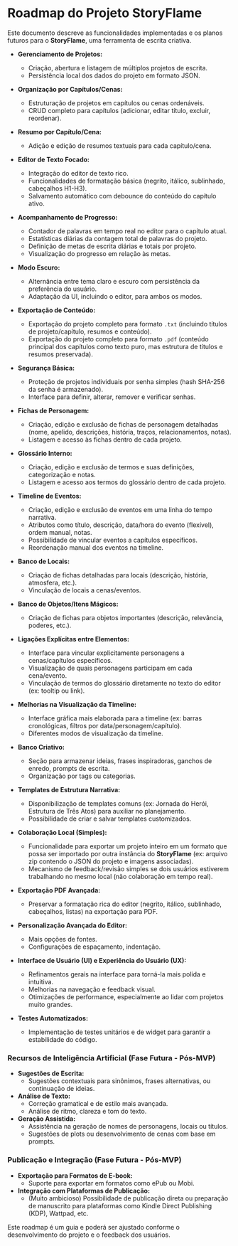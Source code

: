 # Roadmap do Projeto StoryFlame

Este documento descreve as funcionalidades implementadas e os planos futuros para o **StoryFlame**, uma ferramenta de escrita criativa.
*   **Gerenciamento de Projetos:**
    *   Criação, abertura e listagem de múltiplos projetos de escrita.
    *   Persistência local dos dados do projeto em formato JSON.
*   **Organização por Capítulos/Cenas:**
    *   Estruturação de projetos em capítulos ou cenas ordenáveis.
    *   CRUD completo para capítulos (adicionar, editar título, excluir, reordenar).
*   **Resumo por Capítulo/Cena:**
    *   Adição e edição de resumos textuais para cada capítulo/cena.
*   **Editor de Texto Focado:**
    *   Integração do editor de texto rico.
    *   Funcionalidades de formatação básica (negrito, itálico, sublinhado, cabeçalhos H1-H3).
    *   Salvamento automático com debounce do conteúdo do capítulo ativo.
*   **Acompanhamento de Progresso:**
    *   Contador de palavras em tempo real no editor para o capítulo atual.
    *   Estatísticas diárias da contagem total de palavras do projeto.
    *   Definição de metas de escrita diárias e totais por projeto.
    *   Visualização do progresso em relação às metas.
*   **Modo Escuro:**
    *   Alternância entre tema claro e escuro com persistência da preferência do usuário.
    *   Adaptação da UI, incluindo o editor, para ambos os modos.
*   **Exportação de Conteúdo:**
    *   Exportação do projeto completo para formato `.txt` (incluindo títulos de projeto/capítulo, resumos e conteúdo).
    *   Exportação do projeto completo para formato `.pdf` (conteúdo principal dos capítulos como texto puro, mas estrutura de títulos e resumos preservada).
*   **Segurança Básica:**
    *   Proteção de projetos individuais por senha simples (hash SHA-256 da senha é armazenado).
    *   Interface para definir, alterar, remover e verificar senhas.
*   **Fichas de Personagem:**
    *   Criação, edição e exclusão de fichas de personagem detalhadas (nome, apelido, descrições, história, traços, relacionamentos, notas).
    *   Listagem e acesso às fichas dentro de cada projeto.
*   **Glossário Interno:**
    *   Criação, edição e exclusão de termos e suas definições, categorização e notas.
    *   Listagem e acesso aos termos do glossário dentro de cada projeto.
*   **Timeline de Eventos:**
    *   Criação, edição e exclusão de eventos em uma linha do tempo narrativa.
    *   Atributos como título, descrição, data/hora do evento (flexível), ordem manual, notas.
    *   Possibilidade de vincular eventos a capítulos específicos.
    *   Reordenação manual dos eventos na timeline.


*   **Banco de Locais:**
    *   Criação de fichas detalhadas para locais (descrição, história, atmosfera, etc.).
    *   Vinculação de locais a cenas/eventos.
*   **Banco de Objetos/Itens Mágicos:**
    *   Criação de fichas para objetos importantes (descrição, relevância, poderes, etc.).
*   **Ligações Explícitas entre Elementos:**
    *   Interface para vincular explicitamente personagens a cenas/capítulos específicos.
    *   Visualização de quais personagens participam em cada cena/evento.
    *   Vinculação de termos do glossário diretamente no texto do editor (ex: tooltip ou link).
*   **Melhorias na Visualização da Timeline:**
    *   Interface gráfica mais elaborada para a timeline (ex: barras cronológicas, filtros por data/personagem/capítulo).
    *   Diferentes modos de visualização da timeline.


*   **Banco Criativo:**
    *   Seção para armazenar ideias, frases inspiradoras, ganchos de enredo, prompts de escrita.
    *   Organização por tags ou categorias.
*   **Templates de Estrutura Narrativa:**
    *   Disponibilização de templates comuns (ex: Jornada do Herói, Estrutura de Três Atos) para auxiliar no planejamento.
    *   Possibilidade de criar e salvar templates customizados.
*   **Colaboração Local (Simples):**
    *   Funcionalidade para exportar um projeto inteiro em um formato que possa ser importado por outra instância do **StoryFlame** (ex: arquivo zip contendo o JSON do projeto e imagens associadas).
    *   Mecanismo de feedback/revisão simples se dois usuários estiverem trabalhando no mesmo local (não colaboração em tempo real).


*   **Exportação PDF Avançada:**
    *   Preservar a formatação rica do editor (negrito, itálico, sublinhado, cabeçalhos, listas) na exportação para PDF.
*   **Personalização Avançada do Editor:**
    *   Mais opções de fontes.
    *   Configurações de espaçamento, indentação.
*   **Interface de Usuário (UI) e Experiência do Usuário (UX):**
    *   Refinamentos gerais na interface para torná-la mais polida e intuitiva.
    *   Melhorias na navegação e feedback visual.
    *   Otimizações de performance, especialmente ao lidar com projetos muito grandes.
*   **Testes Automatizados:**
    *   Implementação de testes unitários e de widget para garantir a estabilidade do código.

### Recursos de Inteligência Artificial (Fase Futura - Pós-MVP)
*   **Sugestões de Escrita:**
    *   Sugestões contextuais para sinônimos, frases alternativas, ou continuação de ideias.
*   **Análise de Texto:**
    *   Correção gramatical e de estilo mais avançada.
    *   Análise de ritmo, clareza e tom do texto.
*   **Geração Assistida:**
    *   Assistência na geração de nomes de personagens, locais ou títulos.
    *   Sugestões de plots ou desenvolvimento de cenas com base em prompts.

### Publicação e Integração (Fase Futura - Pós-MVP)
*   **Exportação para Formatos de E-book:**
    *   Suporte para exportar em formatos como ePub ou Mobi.
*   **Integração com Plataformas de Publicação:**
    *   (Muito ambicioso) Possibilidade de publicação direta ou preparação de manuscrito para plataformas como Kindle Direct Publishing (KDP), Wattpad, etc.

Este roadmap é um guia e poderá ser ajustado conforme o desenvolvimento do projeto e o feedback dos usuários.

